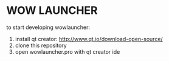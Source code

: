 # WOW LAUNCHER

to start developing wowlauncher:

1. install qt creator: http://www.qt.io/download-open-source/
2. clone this repository
3. open wowlauncher.pro with qt creator ide


